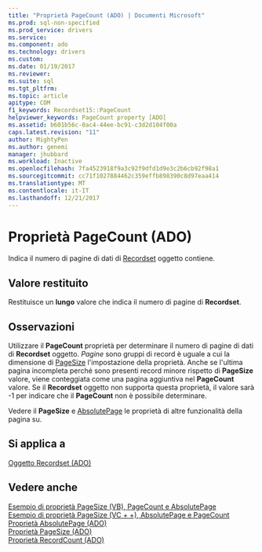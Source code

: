```yaml
---
title: "Proprietà PageCount (ADO) | Documenti Microsoft"
ms.prod: sql-non-specified
ms.prod_service: drivers
ms.service: 
ms.component: ado
ms.technology: drivers
ms.custom: 
ms.date: 01/19/2017
ms.reviewer: 
ms.suite: sql
ms.tgt_pltfrm: 
ms.topic: article
apitype: COM
f1_keywords: Recordset15::PageCount
helpviewer_keywords: PageCount property [ADO]
ms.assetid: b601b56c-0ac4-44ee-bc91-c3d2d104f00a
caps.latest.revision: "11"
author: MightyPen
ms.author: genemi
manager: jhubbard
ms.workload: Inactive
ms.openlocfilehash: 7fa4523918f9a3c92f9dfd1d9e3c2b6cb92f98a1
ms.sourcegitcommit: cc71f1027884462c359effb898390c8d97eaa414
ms.translationtype: MT
ms.contentlocale: it-IT
ms.lasthandoff: 12/21/2017
---
```

# <a name="pagecount-property-ado"></a>Proprietà PageCount (ADO)
Indica il numero di pagine di dati di [Recordset](../../../ado/reference/ado-api/recordset-object-ado.md) oggetto contiene.  
  
## <a name="return-value"></a>Valore restituito  
 Restituisce un **lungo** valore che indica il numero di pagine di **Recordset**.  
  
## <a name="remarks"></a>Osservazioni  
 Utilizzare il **PageCount** proprietà per determinare il numero di pagine di dati di **Recordset** oggetto. *Pagine* sono gruppi di record è uguale a cui la dimensione di [PageSize](../../../ado/reference/ado-api/pagesize-property-ado.md) l'impostazione della proprietà. Anche se l'ultima pagina incompleta perché sono presenti record minore rispetto di **PageSize** valore, viene conteggiata come una pagina aggiuntiva nel **PageCount** valore. Se il **Recordset** oggetto non supporta questa proprietà, il valore sarà -1 per indicare che il **PageCount** non è possibile determinare.  
  
 Vedere il **PageSize** e [AbsolutePage](../../../ado/reference/ado-api/absolutepage-property-ado.md) le proprietà di altre funzionalità della pagina su.  
  
## <a name="applies-to"></a>Si applica a  
 [Oggetto Recordset (ADO)](../../../ado/reference/ado-api/recordset-object-ado.md)  
  
## <a name="see-also"></a>Vedere anche  
 [Esempio di proprietà PageSize (VB), PageCount e AbsolutePage](../../../ado/reference/ado-api/absolutepage-pagecount-and-pagesize-properties-example-vb.md)   
 [Esempio di proprietà PageSize (VC + +), AbsolutePage e PageCount](../../../ado/reference/ado-api/absolutepage-pagecount-and-pagesize-properties-example-vc.md)   
 [Proprietà AbsolutePage (ADO)](../../../ado/reference/ado-api/absolutepage-property-ado.md)   
 [Proprietà PageSize (ADO)](../../../ado/reference/ado-api/pagesize-property-ado.md)   
 [Proprietà RecordCount (ADO)](../../../ado/reference/ado-api/recordcount-property-ado.md)
